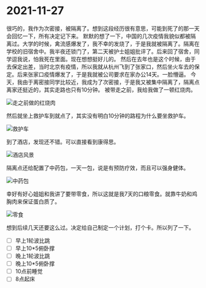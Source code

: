 # 2021-11-27
很巧的，我作为次密接，被隔离了。想到这段经历很有意思，可能到死了的那一天会回忆一下，所有决定记下来。
默默的想了一下，中国的几次疫情我貌似都被隔离过。大学的时候，禽流感爆发了，我不幸的发烧了，于是我就被隔离了。隔离在学校的旧宿舍中。我半夜还锁门了，第二天被护士姐姐批评了。后来回了宿舍，同学逗我说，怕我死在里面。现在想想挺好儿的。
然后在去年也是这个时候，由于去保定出差，当时北京有疫情，所以我就从杭州飞到了张家口，然后坐火车去的保定。后来张家口疫情爆发了，于是我就被公司要求在家办公14天。一脸懵逼。
今天，我由于离密接同学比较近，我成为了次密接，于是我又被集中隔离了，隔离点离家还挺近的，其实走路也只有10分钟。
被带走之前，我给我做了一顿红烧肉。

![走之前做的红烧肉](images/geli/hongshaorou.jpg)

然后就坐上救护车到就点了，其实没有明白10分钟的路程为什么要坐救护车。

![救护车](images/geli/jiuhuche.jpg)

到了酒店，发现还不错。可以直接看到康得思。

![酒店风景](images/geli/jiudianfengjing.jpg)

隔离点还给配置了中药包，一天一包，说是有预防疗效，而且可以强身健体。

![中药包](images/geli/zhongyao.jpg)

幸好有好心姐姐和我讲了要带零食，所以这就是我7天的口粮零食。就靠牛奶和鸡胸肉来保证蛋白质了。

![零食](images/geli/lingshi.jpg)

想到后续几天还要这么过。决定给自己制定一个计划，打个卡。所以列了一下。

- [ ] 早上1轮波比跳
- [ ] 早上10*5俯卧撑
- [ ] 晚上1轮波比跳
- [ ] 晚上10*5俯卧撑
- [ ] 10点前睡觉
- [ ] 8点起床